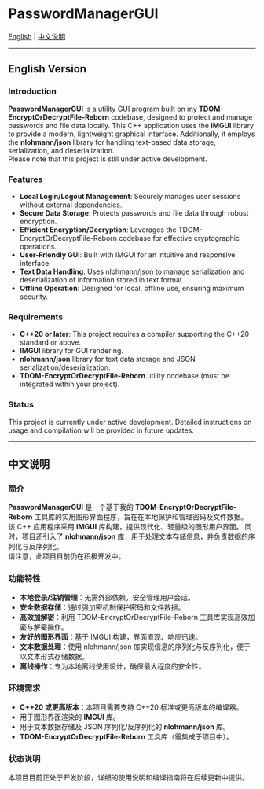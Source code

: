 # PasswordManagerGUI

[English](#english-version) | [中文说明](#中文说明)

---

## English Version

### Introduction
**PasswordManagerGUI** is a utility GUI program built on my **TDOM-EncryptOrDecryptFile-Reborn** codebase, designed to protect and manage passwords and file data locally. 
This C++ application uses the **IMGUI** library to provide a modern, lightweight graphical interface. 
Additionally, it employs the **nlohmann/json** library for handling text-based data storage, serialization, and deserialization.  
Please note that this project is still under active development.

### Features
- **Local Login/Logout Management**: Securely manages user sessions without external dependencies.
- **Secure Data Storage**: Protects passwords and file data through robust encryption.
- **Efficient Encryption/Decryption**: Leverages the TDOM-EncryptOrDecryptFile-Reborn codebase for effective cryptographic operations.
- **User-Friendly GUI**: Built with IMGUI for an intuitive and responsive interface.
- **Text Data Handling**: Uses nlohmann/json to manage serialization and deserialization of information stored in text format.
- **Offline Operation**: Designed for local, offline use, ensuring maximum security.

### Requirements
- **C++20 or later**: This project requires a compiler supporting the C++20 standard or above.
- **IMGUI** library for GUI rendering.
- **nlohmann/json** library for text data storage and JSON serialization/deserialization.
- **TDOM-EncryptOrDecryptFile-Reborn** utility codebase (must be integrated within your project).

### Status
This project is currently under active development. Detailed instructions on usage and compilation will be provided in future updates.

---

## 中文说明

### 简介
**PasswordManagerGUI** 是一个基于我的 **TDOM-EncryptOrDecryptFile-Reborn** 工具库的实用图形界面程序，旨在在本地保护和管理密码及文件数据。
该 C++ 应用程序采用 **IMGUI** 库构建，提供现代化、轻量级的图形用户界面。
同时，项目还引入了 **nlohmann/json** 库，用于处理文本存储信息，并负责数据的序列化与反序列化。  
请注意，此项目目前仍在积极开发中。

### 功能特性
- **本地登录/注销管理**：无需外部依赖，安全管理用户会话。
- **安全数据存储**：通过强加密机制保护密码和文件数据。
- **高效加解密**：利用 TDOM-EncryptOrDecryptFile-Reborn 工具库实现高效加密与解密操作。
- **友好的图形界面**：基于 IMGUI 构建，界面直观、响应迅速。
- **文本数据处理**：使用 nlohmann/json 库实现信息的序列化与反序列化，便于以文本形式存储数据。
- **离线操作**：专为本地离线使用设计，确保最大程度的安全性。

### 环境需求
- **C++20 或更高版本**：本项目需要支持 C++20 标准或更高版本的编译器。
- 用于图形界面渲染的 **IMGUI** 库。
- 用于文本数据存储及 JSON 序列化/反序列化的 **nlohmann/json** 库。
- **TDOM-EncryptOrDecryptFile-Reborn** 工具库（需集成于项目中）。

### 状态说明
本项目目前正处于开发阶段，详细的使用说明和编译指南将在后续更新中提供。
